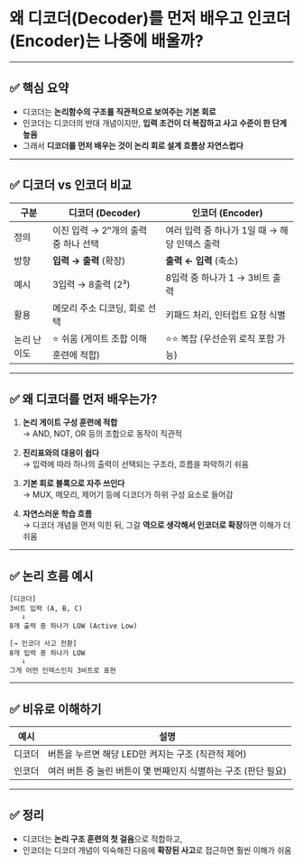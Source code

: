 # 왜 디코더(Decoder)를 먼저 배우고 인코더(Encoder)는 나중에 배울까?

---

## ✅ 핵심 요약

- 디코더는 **논리함수의 구조를 직관적으로 보여주는 기본 회로**  
- 인코더는 디코더의 반대 개념이지만, **입력 조건이 더 복잡하고 사고 수준이 한 단계 높음**
- 그래서 **디코더를 먼저 배우는 것이 논리 회로 설계 흐름상 자연스럽다**

---

## ✅ 디코더 vs 인코더 비교

| 구분       | 디코더 (Decoder)                       | 인코더 (Encoder)                        |
|------------|----------------------------------------|-----------------------------------------|
| 정의       | 이진 입력 → 2ⁿ개의 출력 중 하나 선택 | 여러 입력 중 하나가 1일 때 → 해당 인덱스 출력 |
| 방향       | **입력 → 출력** (확장)                 | **출력 ← 입력** (축소)                  |
| 예시       | 3입력 → 8출력 (2³)                     | 8입력 중 하나가 1 → 3비트 출력         |
| 활용       | 메모리 주소 디코딩, 회로 선택         | 키패드 처리, 인터럽트 요청 식별       |
| 논리 난이도 | ⭐ 쉬움 (게이트 조합 이해 훈련에 적합) | ⭐⭐ 복잡 (우선순위 로직 포함 가능)     |

---

## ✅ 왜 디코더를 먼저 배우는가?

1. **논리 게이트 구성 훈련에 적합**  
   → AND, NOT, OR 등의 조합으로 동작이 직관적

2. **진리표와의 대응이 쉽다**  
   → 입력에 따라 하나의 출력이 선택되는 구조라, 흐름을 파악하기 쉬움

3. **기본 회로 블록으로 자주 쓰인다**  
   → MUX, 메모리, 제어기 등에 디코더가 하위 구성 요소로 들어감

4. **자연스러운 학습 흐름**  
   → 디코더 개념을 먼저 익힌 뒤, 그걸 **역으로 생각해서 인코더로 확장**하면 이해가 더 쉬움

---

## ✅ 논리 흐름 예시

```
[디코더]
3비트 입력 (A, B, C)
   ↓
8개 출력 중 하나가 LOW (Active Low)

[→ 인코더 사고 전환]
8개 입력 중 하나가 LOW
   ↓
그게 어떤 인덱스인지 3비트로 표현
```

---

## ✅ 비유로 이해하기

| 예시          | 설명 |
|---------------|------|
| 디코더         | 버튼을 누르면 해당 LED만 켜지는 구조 (직관적 제어) |
| 인코더         | 여러 버튼 중 눌린 버튼이 몇 번째인지 식별하는 구조 (판단 필요) |

---

## ✅ 정리

- 디코더는 **논리 구조 훈련의 첫 걸음**으로 적합하고,
- 인코더는 디코더 개념이 익숙해진 다음에 **확장된 사고**로 접근하면 훨씬 이해가 쉬움
